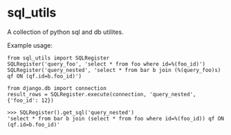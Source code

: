 # sql_utils

A collection of python sql and db utilites.

Example usage:

    from sql_utils import SQLRegister
    SQLRegister('query_foo', 'select * from foo where id=%(foo_id)')
    SQLRegister('query_nested', 'select * from bar b join (%(query_foo)s) qf ON (qf.id=b.foo_id)')

    from django.db import connection
    result_rows = SQLRegister.execute(connection, 'query_nested', {'foo_id': 12})

    >>> SQLRegister().get_sql('query_nested')
    'select * from bar b join (select * from foo where id=%(foo_id)) qf ON (qf.id=b.foo_id)'

